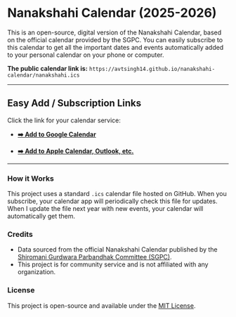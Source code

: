 # Nanakshahi Calendar (2025-2026)

This is an open-source, digital version of the Nanakshahi Calendar, based on the official calendar provided by the SGPC. You can easily subscribe to this calendar to get all the important dates and events automatically added to your personal calendar on your phone or computer.

**The public calendar link is:** `https://avtsingh14.github.io/nanakshahi-calendar/nanakshahi.ics`

---

## Easy Add / Subscription Links

Click the link for your calendar service:

* **[➡️ Add to Google Calendar](https://www.google.com/calendar/render?cid=https://avtsingh14.github.io/nanakshahi-calendar/nanakshahi.ics)**

* **[➡️ Add to Apple Calendar, Outlook, etc.](webcal://avtsingh14.github.io/nanakshahi-calendar/nanakshahi.ics)**

---

### How it Works

This project uses a standard `.ics` calendar file hosted on GitHub. When you subscribe, your calendar app will periodically check this file for updates. When I update the file next year with new events, your calendar will automatically get them.

### Credits

* Data sourced from the official Nanakshahi Calendar published by the [Shiromani Gurdwara Parbandhak Committee (SGPC)](https://sgpc.net/).
* This project is for community service and is not affiliated with any organization.

### License

This project is open-source and available under the [MIT License](LICENSE).
